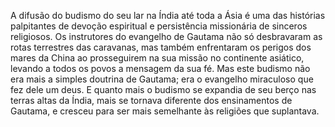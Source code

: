 ﻿A difusão do budismo do seu lar na Índia até toda a Ásia é uma das histórias palpitantes de devoção espiritual e persistência missionária de sinceros religiosos. Os instrutores do evangelho de Gautama não só desbravaram as rotas terrestres das caravanas, mas também enfrentaram os perigos dos mares da China ao prosseguirem na sua missão no continente asiático, levando a todos os povos a mensagem da sua fé. Mas este budismo não era mais a simples doutrina de Gautama; era o evangelho miraculoso que fez dele um deus. E quanto mais o budismo se expandia de seu berço nas terras altas da Índia, mais se tornava diferente dos ensinamentos de Gautama, e cresceu para ser mais semelhante às religiões que suplantava.